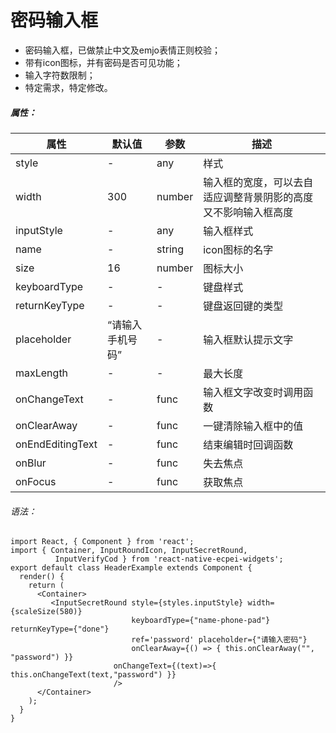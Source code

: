 # 密码输入框

+ 密码输入框，已做禁止中文及emjo表情正则校验；
+ 带有icon图标，并有密码是否可见功能；
+ 输入字符数限制；
+ 特定需求，特定修改。

##### 属性：

|属性|默认值|参数|描述|
|---|---|---|---|
| style |-|any|样式|
| width |300|number|输入框的宽度，可以去自适应调整背景阴影的高度又不影响输入框高度|
| inputStyle |-|any|输入框样式|
| name |-|string|icon图标的名字|
| size |16|number|图标大小|
| keyboardType |-|-|键盘样式|
| returnKeyType |-|-|键盘返回键的类型|
| placeholder |“请输入手机号码”|-|输入框默认提示文字|
| maxLength |-|-|最大长度|
| onChangeText |-|func|输入框文字改变时调用函数|
| onClearAway |-|func|一键清除输入框中的值|
| onEndEditingText |-|func|结束编辑时回调函数|
| onBlur |-|func|失去焦点|
| onFocus |-|func|获取焦点|

###### 语法：

```
import React, { Component } from 'react';
import { Container, InputRoundIcon, InputSecretRound,
          InputVerifyCod } from 'react-native-ecpei-widgets';
export default class HeaderExample extends Component {
  render() {
    return (
      <Container>
         <InputSecretRound style={styles.inputStyle} width={scaleSize(580)} 
                           keyboardType={"name-phone-pad"} returnKeyType={"done"}
                           ref='password' placeholder={"请输入密码"}
                           onClearAway={() => { this.onClearAway("", "password") }}
                       onChangeText={(text)=>{ this.onChangeText(text,"password") }} 
                       />
      </Container>
    );
  }
}

```
